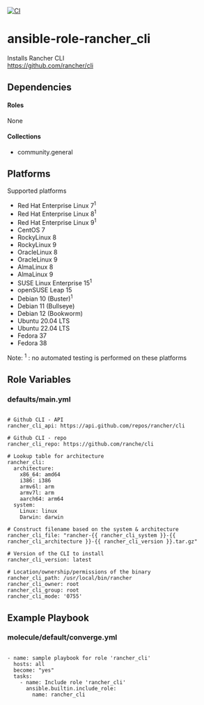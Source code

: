 [![CI](https://github.com/de-it-krachten/ansible-role-rancher_cli/workflows/CI/badge.svg?event=push)](https://github.com/de-it-krachten/ansible-role-rancher_cli/actions?query=workflow%3ACI)


# ansible-role-rancher_cli

Installs Rancher CLI<br>
https://github.com/rancher/cli<br>



## Dependencies

#### Roles
None

#### Collections
- community.general

## Platforms

Supported platforms

- Red Hat Enterprise Linux 7<sup>1</sup>
- Red Hat Enterprise Linux 8<sup>1</sup>
- Red Hat Enterprise Linux 9<sup>1</sup>
- CentOS 7
- RockyLinux 8
- RockyLinux 9
- OracleLinux 8
- OracleLinux 9
- AlmaLinux 8
- AlmaLinux 9
- SUSE Linux Enterprise 15<sup>1</sup>
- openSUSE Leap 15
- Debian 10 (Buster)<sup>1</sup>
- Debian 11 (Bullseye)
- Debian 12 (Bookworm)
- Ubuntu 20.04 LTS
- Ubuntu 22.04 LTS
- Fedora 37
- Fedora 38

Note:
<sup>1</sup> : no automated testing is performed on these platforms

## Role Variables
### defaults/main.yml
<pre><code>
# Github CLI - API
rancher_cli_api: https://api.github.com/repos/rancher/cli

# Github CLI - repo
rancher_cli_repo: https://github.com/ranche/cli

# Lookup table for architecture
rancher_cli:
  architecture:
    x86_64: amd64
    i386: i386
    armv6l: arm
    armv7l: arm
    aarch64: arm64
  system:
    Linux: linux
    Darwin: darwin

# Construct filename based on the system & architecture
rancher_cli_file: "rancher-{{ rancher_cli_system }}-{{ rancher_cli_architecture }}-{{ rancher_cli_version }}.tar.gz"

# Version of the CLI to install
rancher_cli_version: latest

# Location/ownership/permissions of the binary
rancher_cli_path: /usr/local/bin/rancher
rancher_cli_owner: root
rancher_cli_group: root
rancher_cli_mode: '0755'
</pre></code>




## Example Playbook
### molecule/default/converge.yml
<pre><code>
- name: sample playbook for role 'rancher_cli'
  hosts: all
  become: "yes"
  tasks:
    - name: Include role 'rancher_cli'
      ansible.builtin.include_role:
        name: rancher_cli
</pre></code>
